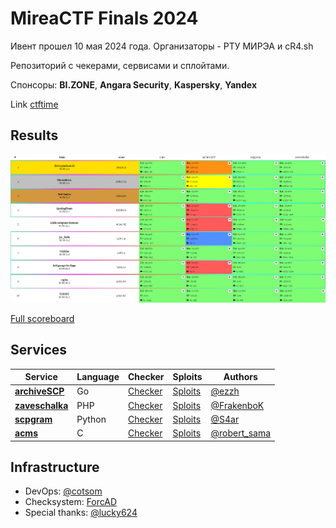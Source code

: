 # MireaCTF Finals 2024

Ивент прошел 10 мая 2024 года. Организаторы - РТУ МИРЭА и cR4.sh

Репозиторий с чекерами, сервисами и сплойтами.

Спонсоры: **BI.ZONE**, **Angara Security**, **Kaspersky**, **Yandex**

Link [ctftime](https://ctftime.org/event/2368)
## Results

![Top](scoreboard/top.png)

[Full scoreboard](scoreboard/full.png)

## Services

| Service                            | Language      | Checker                       | Sploits                      | Authors                                                                             |
|------------------------------------|---------------|-------------------------------|------------------------------|-------------------------------------------------------------------------------------|
| **[archiveSCP](services/archiveSCP/)**     | Go          | [Checker](checkers/archiveSCP/)   | [Sploits](sploits/archiveSCP/)   | [@ezzh](https://t.me/NikitaBazilews) |
| **[zaveschalka](services/zaveschalka/)** | PHP | [Checker](checkers/zaveschalka/) | [Sploits](sploits/zaveschalka/) | [@FrakenboK](https://t.me/helloworlddlrowolleh)                                            |
| **[scpgram](services/scpgram/)** | Python            | [Checker](checkers/scpgram/) | [Sploits](sploits/scpgram/) | [@S4ar](https://t.me/XxX_S4ar_XxX)                                    |
| **[acms](services/acms/)**       | C    | [Checker](checkers/acms/)    | [Sploits](sploits/acms/)    | [@robert_sama](https://t.me/robert_sama)                                             |

## Infrastructure

- DevOps: [@cotsom](https://t.me/cotsom)
- Checksystem: [ForcAD](https://github.com/pomo-mondreganto/ForcAD)
- Special thanks: [@lucky624](https://t.me/lucky624)
